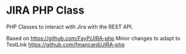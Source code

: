 # JIRA PHP Class
PHP Classes to interact with Jira with the REST API.

Based on https://github.com/FayP/JIRA-php
Minor changes to adapt to TestLink https://github.com/fmancardi/JIRA-php